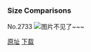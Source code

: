 ### Size Comparisons
No.2733
![图片不见了~~~](https://imgs.xkcd.com/comics/size_comparisons.png)

[原址](https://xkcd.com//2733) [下载](https://imgs.xkcd.com/comics/size_comparisons.png)

